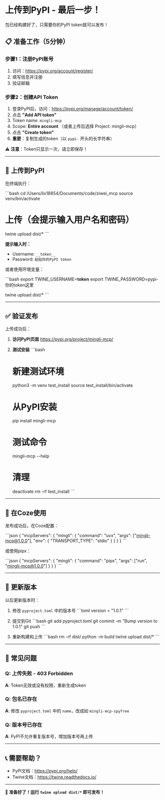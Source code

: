 # 上传到PyPI - 最后一步！

包已经构建好了，只需要你的PyPI token就可以发布！

## 📋 准备工作（5分钟）

### 步骤1：注册PyPI账号

1. 访问：https://pypi.org/account/register/
2. 填写信息并注册
3. 验证邮箱

### 步骤2：创建API Token

1. 登录PyPI后，访问：https://pypi.org/manage/account/token/
2. 点击 **"Add API token"**
3. Token name: `mingli-mcp`
4. Scope: **Entire account** （或者上传后选择 Project: mingli-mcp）
5. 点击 **"Create token"**
6. **重要**：复制生成的token（以 `pypi-` 开头的长字符串）

⚠️ **注意**：Token只显示一次，请立即保存！

---

## 🚀 上传到PyPI

在终端执行：

\`\`\`bash
cd /Users/lix18854/Documents/code/ziwei_mcp
source venv/bin/activate

# 上传（会提示输入用户名和密码）
twine upload dist/*
\`\`\`

**提示输入时：**
- Username: `__token__`
- Password: `粘贴你的PyPI token`

或者使用环境变量：

\`\`\`bash
export TWINE_USERNAME=__token__
export TWINE_PASSWORD=pypi-你的token这里

twine upload dist/*
\`\`\`

---

## ✅ 验证发布

上传成功后：

1. **访问PyPI页面**
   https://pypi.org/project/mingli-mcp/

2. **测试安装**
   \`\`\`bash
   # 新建测试环境
   python3 -m venv test_install
   source test_install/bin/activate
   
   # 从PyPI安装
   pip install mingli-mcp
   
   # 测试命令
   mingli-mcp --help
   
   # 清理
   deactivate
   rm -rf test_install
   \`\`\`

---

## 🎯 在Coze使用

发布成功后，在Coze配置：

\`\`\`json
{
  "mcpServers": {
    "mingli": {
      "command": "uvx",
      "args": ["mingli-mcp@1.0.0"],
      "env": {
        "TRANSPORT_TYPE": "stdio"
      }
    }
  }
}
\`\`\`

或使用pipx：

\`\`\`json
{
  "mcpServers": {
    "mingli": {
      "command": "pipx",
      "args": ["run", "mingli-mcp@1.0.0"]
    }
  }
}
\`\`\`

---

## 🔄 更新版本

以后更新版本时：

1. 修改 `pyproject.toml` 中的版本号
   \`\`\`toml
   version = "1.0.1"
   \`\`\`

2. 提交到Git
   \`\`\`bash
   git add pyproject.toml
   git commit -m "Bump version to 1.0.1"
   git push
   \`\`\`

3. 重新构建和上传
   \`\`\`bash
   rm -rf dist/
   python -m build
   twine upload dist/*
   \`\`\`

---

## 🐛 常见问题

### Q: 上传失败 - 403 Forbidden
**A**: Token无效或没有权限，重新生成token

### Q: 包名已存在
**A**: 修改 `pyproject.toml` 中的 `name`，改成如 `mingli-mcp-spyfree`

### Q: 版本号已存在
**A**: PyPI不允许重复版本号，增加版本号再上传

---

## 📞 需要帮助？

- PyPI文档：https://pypi.org/help/
- Twine文档：https://twine.readthedocs.io/

---

**🎉 准备好了！运行 `twine upload dist/*` 即可发布！**
